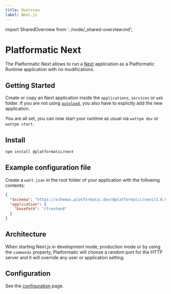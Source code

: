 ```yaml
---
title: Overview
label: Next.js
---
```


import SharedOverview from '../node/\_shared-overview.md';

# Platformatic Next

The Platformatic Next allows to run a [Next](https://nextjs.org/) application as a Platformatic Runtime application with no modifications.

## Getting Started

Create or copy an Next application inside the `applications`, `services` or `web` folder. If you are not using [`autoload`](../runtime/configuration.md#autoload), you also have to explictly add the new application.

You are all set, you can now start your runtime as usual via `wattpm dev` or `wattpm start`.

## Install

```bash
npm install @platformatic/next
```

## Example configuration file

Create a `watt.json` in the root folder of your application with the following contents:

```json
{
  "$schema": "https://schemas.platformatic.dev/@platformatic/next/2.0.0.json",
  "application": {
    "basePath": "/frontend"
  }
}
```

## Architecture

When starting Next.js in development mode, production mode or by using the `commands` property, Platformatic will choose a random port for the HTTP server and it will override any user or application setting.

## Configuration

See the [configuration](./configuration.md) page.

<SharedOverview/>
